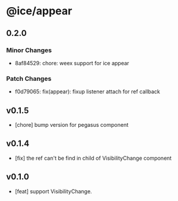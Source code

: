 # @ice/appear

## 0.2.0

### Minor Changes

- 8af84529: chore: weex support for ice appear

### Patch Changes

- f0d79065: fix(appear): fixup listener attach for ref callback

## v0.1.5

- [chore] bump version for pegasus component

## v0.1.4

- [fix] the ref can't be find in child of VisibilityChange component

## v0.1.0

- [feat] support VisibilityChange.
